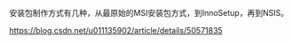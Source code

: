 安装包制作方式有几种，从最原始的MSI安装包方式，到InnoSetup，再到NSIS。

https://blog.csdn.net/u011135902/article/details/50571835
